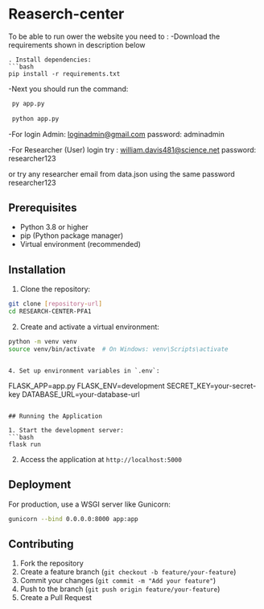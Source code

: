 # Reaserch-center
To be able to run ower the website you need to :
  -Download the requirements shown in description below

    . Install dependencies:
    ```bash
    pip install -r requirements.txt


  -Next you should run the command:
  ``` bash
   py app.py
   
   python app.py

   ```


  -For login Admin:
    loginadmin@gmail.com
    password: adminadmin

  -For Researcher (User) login try :
    william.davis481@science.net
    password: researcher123

  or try any researcher email from data.json using the same password researcher123


## Prerequisites

- Python 3.8 or higher
- pip (Python package manager)
- Virtual environment (recommended)

## Installation

1. Clone the repository:
```bash
git clone [repository-url]
cd RESEARCH-CENTER-PFA1
```

2. Create and activate a virtual environment:
```bash
python -m venv venv
source venv/bin/activate  # On Windows: venv\Scripts\activate
```

```

4. Set up environment variables in `.env`:
```
FLASK_APP=app.py
FLASK_ENV=development
SECRET_KEY=your-secret-key
DATABASE_URL=your-database-url
```

## Running the Application

1. Start the development server:
```bash
flask run
```

2. Access the application at `http://localhost:5000`

## Deployment

For production, use a WSGI server like Gunicorn:
```bash
gunicorn --bind 0.0.0.0:8000 app:app
```

## Contributing

1. Fork the repository
2. Create a feature branch (`git checkout -b feature/your-feature`)
3. Commit your changes (`git commit -m "Add your feature"`)
4. Push to the branch (`git push origin feature/your-feature`)
5. Create a Pull Request
